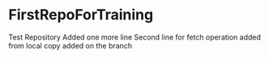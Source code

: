 # FirstRepoForTraining
Test Repository
Added one more line
Second line for fetch operation
added from local copy
added on the branch
